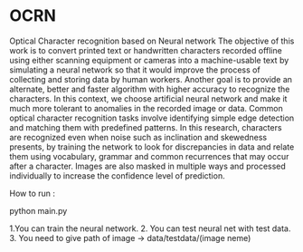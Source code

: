 # OCRN
Optical Character recognition based on Neural network
The objective of this work is to convert printed text or handwritten characters recorded offline using either scanning equipment or cameras into a machine-usable text by simulating a neural network so that it would improve the process of collecting and storing data by human workers. Another goal is to provide an alternate, better and faster algorithm with higher accuracy to recognize the characters. In this context, we choose artificial neural network and make it much more tolerant to anomalies in the recorded image or data. Common optical character recognition tasks involve identifying simple edge detection and matching them with predefined patterns. In this research, characters are recognized even when noise such as inclination and skewedness presents, by training the network to look for discrepancies in data and relate them using vocabulary, grammar and common recurrences that may occur after a character. Images are also masked in multiple ways and processed individually to increase the confidence level of prediction.

How to run :
 
 python main.py
 
1.You can train the neural network.
2. You can test neural net with test data.
3. You need to give path of image -> data/testdata/(image neme)



